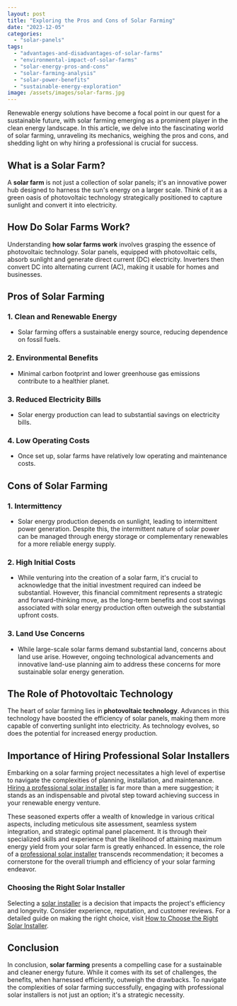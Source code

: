 ```yaml
---
layout: post
title: "Exploring the Pros and Cons of Solar Farming"
date: "2023-12-05"
categories: 
  - "solar-panels"
tags: 
  - "advantages-and-disadvantages-of-solar-farms"
  - "environmental-impact-of-solar-farms"
  - "solar-energy-pros-and-cons"
  - "solar-farming-analysis"
  - "solar-power-benefits"
  - "sustainable-energy-exploration"
image: /assets/images/solar-farms.jpg
---
```


Renewable energy solutions have become a focal point in our quest for a sustainable future, with solar farming emerging as a prominent player in the clean energy landscape. In this article, we delve into the fascinating world of solar farming, unraveling its mechanics, weighing the pros and cons, and shedding light on why hiring a professional is crucial for success.

## **What is a Solar Farm?**

A **solar farm** is not just a collection of solar panels; it's an innovative power hub designed to harness the sun's energy on a larger scale. Think of it as a green oasis of photovoltaic technology strategically positioned to capture sunlight and convert it into electricity.

## **How Do Solar Farms Work?**

Understanding **how solar farms work** involves grasping the essence of photovoltaic technology. Solar panels, equipped with photovoltaic cells, absorb sunlight and generate direct current (DC) electricity. Inverters then convert DC into alternating current (AC), making it usable for homes and businesses.

## **Pros of Solar Farming**

### 1\. **Clean and Renewable Energy**

- Solar farming offers a sustainable energy source, reducing dependence on fossil fuels.

### 2\. **Environmental Benefits**

- Minimal carbon footprint and lower greenhouse gas emissions contribute to a healthier planet.

### 3\. **Reduced Electricity Bills**

- Solar energy production can lead to substantial savings on electricity bills.

### 4\. **Low Operating Costs**

- Once set up, solar farms have relatively low operating and maintenance costs.

## **Cons of Solar Farming**

### 1\. **Intermittency**

- Solar energy production depends on sunlight, leading to intermittent power generation. Despite this, the intermittent nature of solar power can be managed through energy storage or complementary renewables for a more reliable energy supply.

### 2\. **High Initial Costs**

- While venturing into the creation of a solar farm, it's crucial to acknowledge that the initial investment required can indeed be substantial. However, this financial commitment represents a strategic and forward-thinking move, as the long-term benefits and cost savings associated with solar energy production often outweigh the substantial upfront costs.

### 3\. **Land Use Concerns**

- While large-scale solar farms demand substantial land, concerns about land use arise. However, ongoing technological advancements and innovative land-use planning aim to address these concerns for more sustainable solar energy generation.

## **The Role of Photovoltaic Technology**

The heart of solar farming lies in **photovoltaic technology**. Advances in this technology have boosted the efficiency of solar panels, making them more capable of converting sunlight into electricity. As technology evolves, so does the potential for increased energy production.

## **Importance of Hiring Professional Solar Installers**

Embarking on a solar farming project necessitates a high level of expertise to navigate the complexities of planning, installation, and maintenance. [Hiring a professional solar installer](/how-to-choose-right-solar-installer/) is far more than a mere suggestion; it stands as an indispensable and pivotal step toward achieving success in your renewable energy venture.

These seasoned experts offer a wealth of knowledge in various critical aspects, including meticulous site assessment, seamless system integration, and strategic optimal panel placement. It is through their specialized skills and experience that the likelihood of attaining maximum energy yield from your solar farm is greatly enhanced. In essence, the role of a [professional solar installer](/professional-solar-installers/) transcends recommendation; it becomes a cornerstone for the overall triumph and efficiency of your solar farming endeavor.

### **Choosing the Right Solar Installer**

Selecting a [solar installer](/guiding-your-way-the-path-to-finding-the-best-solar-installers-near-me/) is a decision that impacts the project's efficiency and longevity. Consider experience, reputation, and customer reviews. For a detailed guide on making the right choice, visit [How to Choose the Right Solar Installer](/how-to-choose-right-solar-installer/).

## **Conclusion**

In conclusion, **solar farming** presents a compelling case for a sustainable and cleaner energy future. While it comes with its set of challenges, the benefits, when harnessed efficiently, outweigh the drawbacks. To navigate the complexities of solar farming successfully, engaging with professional solar installers is not just an option; it's a strategic necessity.
